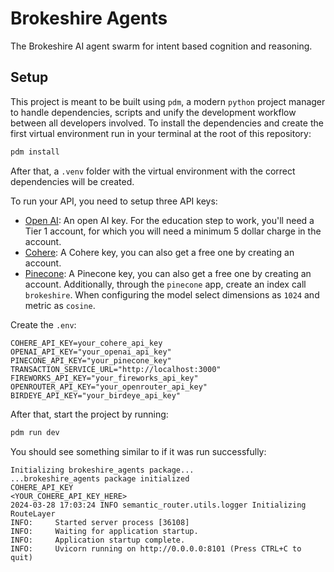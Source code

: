 # Brokeshire Agents

The Brokeshire AI agent swarm for intent based cognition and reasoning.

## Setup
This project is meant to be built using `pdm`, a modern `python` project manager to
handle dependencies, scripts and unify the development workflow between all developers
involved. To install the dependencies and create the first virtual environment run
in your terminal at the root of this repository:

```bash
pdm install
```

After that, a `.venv` folder with the virtual environment with the correct dependencies
will be created.

To run your API, you need to setup three API keys:
- [Open AI](https://openai.com/): An open AI key. For the education step to work, you'll need a Tier 1 account, for which you will need a minimum 5 dollar charge in the account.
- [Cohere](https://cohere.com/): A Cohere key, you can also get a free one by creating an account.
- [Pinecone](https://app.pinecone.io/): A Pinecone key, you can also get a free one by creating an account. Additionally, through the `pinecone` app, create an index call `brokeshire`. When configuring the model select dimensions as `1024` and metric as `cosine`.

Create the `.env`:

```
COHERE_API_KEY=your_cohere_api_key
OPENAI_API_KEY="your_openai_api_key"
PINECONE_API_KEY="your_pinecone_key"
TRANSACTION_SERVICE_URL="http://localhost:3000"
FIREWORKS_API_KEY="your_fireworks_api_key"
OPENROUTER_API_KEY="your_openrouter_api_key"
BIRDEYE_API_KEY="your_birdeye_api_key"
```

After that, start the project by running:

```bash
pdm run dev
```

You should see something similar to if it was run successfully:

```
Initializing brokeshire_agents package...
...brokeshire_agents package initialized
COHERE_API_KEY
<YOUR_COHERE_API_KEY_HERE>
2024-03-28 17:03:24 INFO semantic_router.utils.logger Initializing RouteLayer
INFO:     Started server process [36108]
INFO:     Waiting for application startup.
INFO:     Application startup complete.
INFO:     Uvicorn running on http://0.0.0.0:8101 (Press CTRL+C to quit)
```
